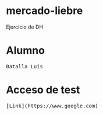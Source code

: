 # mercado-liebre
Ejercicio de DH

# Alumno
<pre>
Batalla Luis
</pre>

# Acceso de test
<pre>
[Link](https://www.google.com)
</pre>

